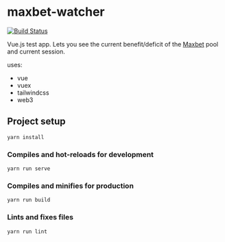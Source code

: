 # maxbet-watcher
[![Build Status](https://travis-ci.org/etienne-napoleone/maxbet-watcher.svg?branch=develop)](https://travis-ci.org/etienne-napoleone/maxbet-watcher)

Vue.js test app.
Lets you see the current benefit/deficit of the [Maxbet](https://maxbet.pigfarm.io/) pool and current session.

uses:

- vue
- vuex
- tailwindcss
- web3

## Project setup
```
yarn install
```

### Compiles and hot-reloads for development
```
yarn run serve
```

### Compiles and minifies for production
```
yarn run build
```

### Lints and fixes files
```
yarn run lint
```
